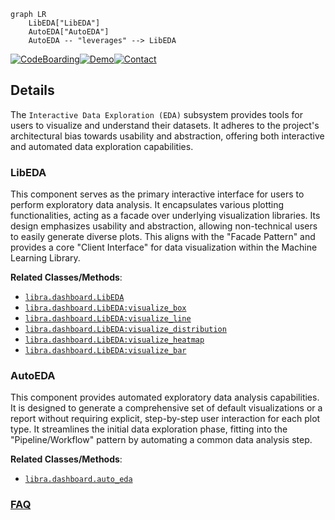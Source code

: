 ```mermaid
graph LR
    LibEDA["LibEDA"]
    AutoEDA["AutoEDA"]
    AutoEDA -- "leverages" --> LibEDA
```

[![CodeBoarding](https://img.shields.io/badge/Generated%20by-CodeBoarding-9cf?style=flat-square)](https://github.com/CodeBoarding/GeneratedOnBoardings)[![Demo](https://img.shields.io/badge/Try%20our-Demo-blue?style=flat-square)](https://www.codeboarding.org/demo)[![Contact](https://img.shields.io/badge/Contact%20us%20-%20contact@codeboarding.org-lightgrey?style=flat-square)](mailto:contact@codeboarding.org)

## Details

The `Interactive Data Exploration (EDA)` subsystem provides tools for users to visualize and understand their datasets. It adheres to the project's architectural bias towards usability and abstraction, offering both interactive and automated data exploration capabilities.

### LibEDA
This component serves as the primary interactive interface for users to perform exploratory data analysis. It encapsulates various plotting functionalities, acting as a facade over underlying visualization libraries. Its design emphasizes usability and abstraction, allowing non-technical users to easily generate diverse plots. This aligns with the "Facade Pattern" and provides a core "Client Interface" for data visualization within the Machine Learning Library.


**Related Classes/Methods**:

- <a href="https://github.com/Palashio/libra/blob/master/libra/dashboard/LibEDA.py" target="_blank" rel="noopener noreferrer">`libra.dashboard.LibEDA`</a>
- <a href="https://github.com/Palashio/libra/blob/master/libra/dashboard/LibEDA.py" target="_blank" rel="noopener noreferrer">`libra.dashboard.LibEDA:visualize_box`</a>
- <a href="https://github.com/Palashio/libra/blob/master/libra/dashboard/LibEDA.py" target="_blank" rel="noopener noreferrer">`libra.dashboard.LibEDA:visualize_line`</a>
- <a href="https://github.com/Palashio/libra/blob/master/libra/dashboard/LibEDA.py" target="_blank" rel="noopener noreferrer">`libra.dashboard.LibEDA:visualize_distribution`</a>
- <a href="https://github.com/Palashio/libra/blob/master/libra/dashboard/LibEDA.py" target="_blank" rel="noopener noreferrer">`libra.dashboard.LibEDA:visualize_heatmap`</a>
- <a href="https://github.com/Palashio/libra/blob/master/libra/dashboard/LibEDA.py" target="_blank" rel="noopener noreferrer">`libra.dashboard.LibEDA:visualize_bar`</a>


### AutoEDA
This component provides automated exploratory data analysis capabilities. It is designed to generate a comprehensive set of default visualizations or a report without requiring explicit, step-by-step user interaction for each plot type. It streamlines the initial data exploration phase, fitting into the "Pipeline/Workflow" pattern by automating a common data analysis step.


**Related Classes/Methods**:

- <a href="https://github.com/Palashio/libra/blob/master/libra/dashboard/auto_eda.py" target="_blank" rel="noopener noreferrer">`libra.dashboard.auto_eda`</a>




### [FAQ](https://github.com/CodeBoarding/GeneratedOnBoardings/tree/main?tab=readme-ov-file#faq)